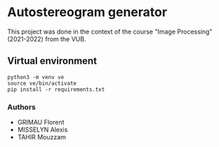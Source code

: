 # Autostereogram generator

This project was done in the context of the course "Image Processing" (2021-2022) from the VUB.

## Virtual environment

```
python3 -m venv ve
source ve/bin/activate
pip install -r requirements.txt
```

### Authors

* GRIMAU Florent
* MISSELYN Alexis
* TAHIR Mouzzam